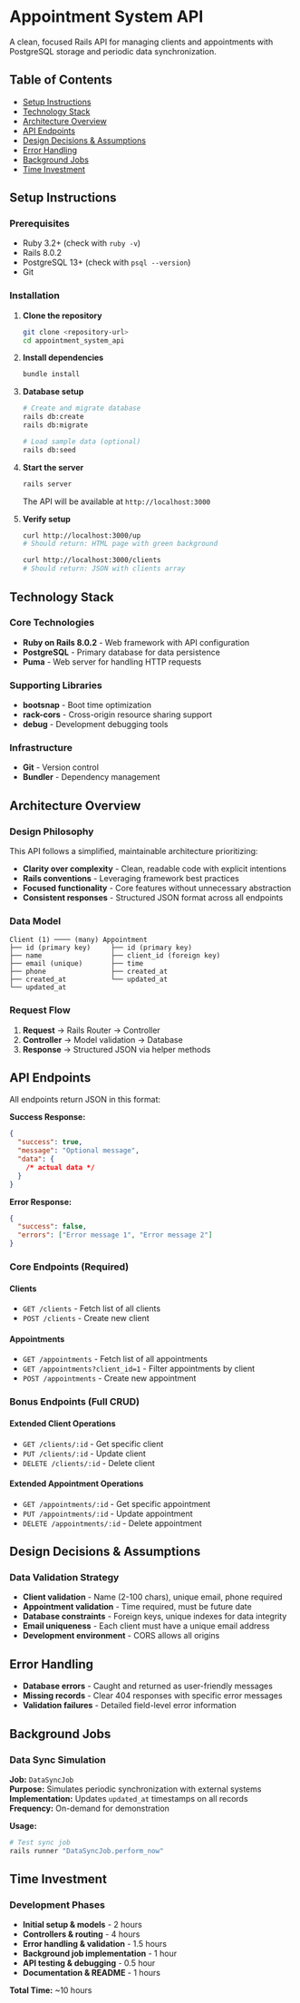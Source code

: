 # Appointment System API

A clean, focused Rails API for managing clients and appointments with PostgreSQL storage and periodic data synchronization.

## Table of Contents

- [Setup Instructions](#setup-instructions)
- [Technology Stack](#technology-stack)
- [Architecture Overview](#architecture-overview)
- [API Endpoints](#api-endpoints)
- [Design Decisions & Assumptions](#design-decisions--assumptions)
- [Error Handling](#error-handling)
- [Background Jobs](#background-jobs)
- [Time Investment](#time-investment)

## Setup Instructions

### Prerequisites

- Ruby 3.2+ (check with `ruby -v`)
- Rails 8.0.2
- PostgreSQL 13+ (check with `psql --version`)
- Git

### Installation

1. **Clone the repository**

   ```bash
   git clone <repository-url>
   cd appointment_system_api
   ```

2. **Install dependencies**

   ```bash
   bundle install
   ```

3. **Database setup**

   ```bash
   # Create and migrate database
   rails db:create
   rails db:migrate

   # Load sample data (optional)
   rails db:seed
   ```

4. **Start the server**

   ```bash
   rails server
   ```

   The API will be available at `http://localhost:3000`

5. **Verify setup**

   ```bash
   curl http://localhost:3000/up
   # Should return: HTML page with green background

   curl http://localhost:3000/clients
   # Should return: JSON with clients array
   ```

## Technology Stack

### Core Technologies

- **Ruby on Rails 8.0.2** - Web framework with API configuration
- **PostgreSQL** - Primary database for data persistence
- **Puma** - Web server for handling HTTP requests

### Supporting Libraries

- **bootsnap** - Boot time optimization
- **rack-cors** - Cross-origin resource sharing support
- **debug** - Development debugging tools

### Infrastructure

- **Git** - Version control
- **Bundler** - Dependency management

## Architecture Overview

### Design Philosophy

This API follows a simplified, maintainable architecture prioritizing:

- **Clarity over complexity** - Clean, readable code with explicit intentions
- **Rails conventions** - Leveraging framework best practices
- **Focused functionality** - Core features without unnecessary abstraction
- **Consistent responses** - Structured JSON format across all endpoints

### Data Model

```
Client (1) ──── (many) Appointment
├── id (primary key)     ├── id (primary key)
├── name                 ├── client_id (foreign key)
├── email (unique)       ├── time
├── phone                ├── created_at
├── created_at           └── updated_at
└── updated_at
```

### Request Flow

1. **Request** → Rails Router → Controller
2. **Controller** → Model validation → Database
3. **Response** → Structured JSON via helper methods

## API Endpoints

All endpoints return JSON in this format:

**Success Response:**

```json
{
  "success": true,
  "message": "Optional message",
  "data": {
    /* actual data */
  }
}
```

**Error Response:**

```json
{
  "success": false,
  "errors": ["Error message 1", "Error message 2"]
}
```

### Core Endpoints (Required)

#### Clients

- `GET /clients` - Fetch list of all clients
- `POST /clients` - Create new client

#### Appointments

- `GET /appointments` - Fetch list of all appointments
- `GET /appointments?client_id=1` - Filter appointments by client
- `POST /appointments` - Create new appointment

### Bonus Endpoints (Full CRUD)

#### Extended Client Operations

- `GET /clients/:id` - Get specific client
- `PUT /clients/:id` - Update client
- `DELETE /clients/:id` - Delete client

#### Extended Appointment Operations

- `GET /appointments/:id` - Get specific appointment
- `PUT /appointments/:id` - Update appointment
- `DELETE /appointments/:id` - Delete appointment

## Design Decisions & Assumptions

### Data Validation Strategy

- **Client validation** - Name (2-100 chars), unique email, phone required
- **Appointment validation** - Time required, must be future date
- **Database constraints** - Foreign keys, unique indexes for data integrity
- **Email uniqueness** - Each client must have a unique email address
- **Development environment** - CORS allows all origins

## Error Handling

- **Database errors** - Caught and returned as user-friendly messages
- **Missing records** - Clear 404 responses with specific error messages
- **Validation failures** - Detailed field-level error information

## Background Jobs

### Data Sync Simulation

**Job:** `DataSyncJob`  
**Purpose:** Simulates periodic synchronization with external systems  
**Implementation:** Updates `updated_at` timestamps on all records  
**Frequency:** On-demand for demonstration

**Usage:**

```bash
# Test sync job
rails runner "DataSyncJob.perform_now"
```

## Time Investment

### Development Phases

- **Initial setup & models** - 2 hours
- **Controllers & routing** - 4 hours
- **Error handling & validation** - 1.5 hours
- **Background job implementation** - 1 hour
- **API testing & debugging** - 0.5 hour
- **Documentation & README** - 1 hours

**Total Time:** ~10 hours

